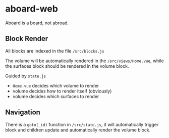 # aboard-web

Aboard is a board, not abroad.

## Block Render

All blocks are indexed in the file `/src/blocks.js`

The volume will be automatically rendered in the `/src/views/Home.vue`, while the surfaces block should be rendered in the volume block.

Guided by `state.js`

- `Home.vue` decides which volume to render
- volume decides how to render itself (obviously)
- volume decides which surfaces to render

## Navigation

There is a `goto(_id)` function in `/src/state.js`, it will automatically trigger block and children update and automatically render the volume block.
